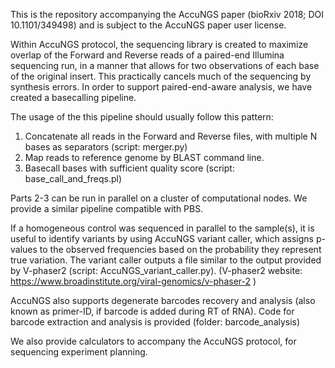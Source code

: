 This is the repository accompanying the AccuNGS paper (bioRxiv 2018; DOI 10.1101/349498) and is subject to the AccuNGS paper user license. 

Within AccuNGS protocol, the sequencing library is created to maximize overlap of the Forward and Reverse reads of a paired-end Illumina sequencing run, in a manner that allows for two observations of each base of the original insert. This practically cancels much of the sequencing by synthesis errors. In order to support paired-end-aware analysis, we have created a basecalling pipeline. 

The usage of the this pipeline should usually follow this pattern:
1. Concatenate all reads in the Forward and Reverse files, with multiple N bases as separators (script: merger.py)
2. Map reads to reference genome by BLAST command line. 
3. Basecall bases with sufficient quality score (script: base_call_and_freqs.pl)

Parts 2-3 can be run in parallel on a cluster of computational nodes. We provide a similar pipeline compatible with PBS. 

If a homogeneous control was sequenced in parallel to the sample(s), it is useful to identify variants by using AccuNGS variant caller, which assigns p-values to the observed frequencies based on the probability they represent true variation. The variant caller outputs a file similar to the output provided by V-phaser2 (script: AccuNGS_variant_caller.py). (V-phaser2 website: https://www.broadinstitute.org/viral-genomics/v-phaser-2 )

AccuNGS also supports degenerate barcodes recovery and analysis (also known as primer-ID, if barcode is added during RT of RNA). Code for barcode extraction and analysis is provided (folder: barcode_analysis)

We also provide calculators to accompany the AccuNGS protocol, for sequencing experiment planning.